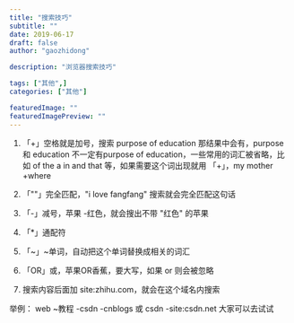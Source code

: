 ```yaml
---
title: "搜索技巧"
subtitle: ""
date: 2019-06-17
draft: false
author: "gaozhidong"

description: "浏览器搜索技巧"

tags: ["其他",]
categories: ["其他"]

featuredImage: ""
featuredImagePreview: ""
---
```


<!--more-->

1. 「+」空格就是加号，搜索 purpose of education 那结果中会有，purpose 和 education 不一定有purpose of education，一些常用的词汇被省略，比如 of the a in and that 等，如果需要这个词出现就用 「+」，my mother +where

2. 「""」完全匹配，"i love fangfang" 搜索就会完全匹配这句话

3. 「-」减号，苹果 -红色，就会搜出不带 "红色" 的苹果

4. 「*」通配符

5. 「~」~单词，自动把这个单词替换成相关的词汇

6. 「OR」或，苹果OR香蕉，要大写，如果 or 则会被忽略

7. 搜索内容后面加  site:zhihu.com，就会在这个域名内搜索

举例：
web ~教程 -csdn -cnblogs
或
csdn -site:csdn.net
大家可以去试试

